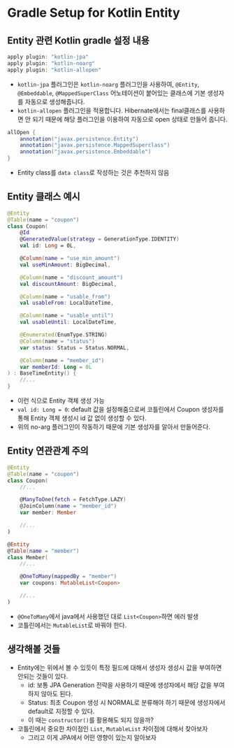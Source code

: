 # Gradle Setup for Kotlin Entity

## Entity 관련 Kotlin gradle 설정 내용
```gradle
apply plugin: "kotlin-jpa"
apply plugin: "kotlin-noarg"
apply plugin: "kotlin-allopen"

```

- `kotlin-jpa` 플러그인은 `kotlin-noarg` 플러그인을 사용하여, `@Entity`, `@Embeddable`, `@MappedSuperClass` 어노테이션이 붙어있는 클래스에 기본 생성자를 자동으로 생성해줍니다.
- `kotlin-allopen` 플러그인을 적용합니다. Hibernate에서는 final클래스를 사용하면 안 되기 때문에 해당 플러그인을 이용하여 자동으로 open 상태로 만들어 줍니다.

```gradle
allOpen { 
    annotation("javax.persistence.Entity") 
    annotation("javax.persistence.MappedSuperclass")
    annotation("javax.persistence.Embeddable")
}
```
- Entity class를 `data class`로 작성하는 것은 추천하지 않음

## Entity 클래스 예시

```kotlin
@Entity
@Table(name = "coupon")
class Coupon(
    @Id
    @GeneratedValue(strategy = GenerationType.IDENTITY)
    val id: Long = 0L,

    @Column(name = "use_min_amount")
    val useMinAmount: BigDecimal,

    @Column(name = "discount_amount")
    val discountAmount: BigDecimal,

    @Column(name = "usable_from")
    val usableFrom: LocalDateTime,

    @Column(name = "usable_until")
    val usableUntil: LocalDateTime,

    @Enumerated(EnumType.STRING)
    @Column(name = "status")
    var status: Status = Status.NORMAL,

    @Column(name = "member_id")
    var memberId: Long = 0L
) : BaseTimeEntity() {
    //...
}
```
- 이런 식으로 Entity 객체 생성 가능
- `val id: Long = 0`: default 값을 설정해줌으로써 코틀린에서 Coupon 생성자를 통해 Entity 객체 생성시 id 값 없이 생성할 수 있다.
- 위의 no-arg 플러그인이 작동하기 때문에 기본 생성자를 알아서 만들어준다.

## Entity 연관관계 주의
```kt
@Entity
@Table(name = "coupon")
class Coupon(
    //...

    @ManyToOne(fetch = FetchType.LAZY)
    @JoinColumn(name = "member_id")
    var member: Member

    //...
) 

@Entity
@Table(name = "member")
class Member(
    //...

    @OneToMany(mappedBy = "member")
    var coupons: MutableList<Coupon>

    //...
)
```
- `@OneToMany`에서 java에서 사용했던 대로 `List<Coupon>`하면 에러 발생
- 코틀린에서는 `MutableList`로 바꿔야 한다.


## 생각해볼 것들
- Entity에는 위에서 볼 수 있듯이 특정 필드에 대해서 생성자 생성시 값을 부여하면 안되는 것들이 있다.
  - id: 보통 JPA Generation 전략을 사용하기 때문에 생성자에서 해당 값을 부여하지 않아도 된다.
  - Status: 최초 Coupon 생성 시 NORMAL로 분류해야 하기 때문에 생성자에서 default로 지정할 수 있다.
  - 이 때는 `constructor()`를 활용해도 되지 않을까?
- 코틀린에서 중요한 차이점인 `List`, `MutableList` 차이점에 대해서 찾아보자
  - 그리고 이게 JPA에서 어떤 영향이 있는지 알아보자